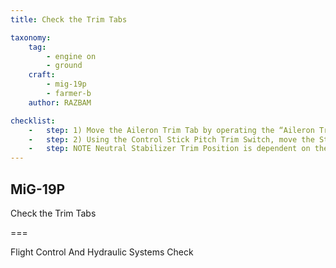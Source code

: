 ```yaml
---
title: Check the Trim Tabs

taxonomy:
    tag:
        - engine on
        - ground
    craft: 
        - mig-19p
        - farmer-b
    author: RAZBAM

checklist:
    -   step: 1) Move the Aileron Trim Tab by operating the “Aileron Trim” switch, check the “Aileron Trim Neutral” Lamp every time the trim tab moves through the neutral position. Verify the Aileron Trim Tab position with the Ground Crew.
    -   step: 2) Using the Control Stick Pitch Trim Switch, move the Stabilizer Trim forwards and backwards to the extreme positions. The rearward trim should move the Control Stick all the way to the back of its travel and about 90% forward in travel. Check the “Pitch Trim Neutral” Lamp illuminates every time the Control Stick goes through the Neutral position. Verify the Stabilizer positions with the Ground Crew.
    -   step: NOTE Neutral Stabilizer Trim Position is dependent on the Landing Gear Position. When the Landing Gear is Down, the Aircraft adopts the Ground Neutral Position and in flight when the Landing Gear is up it adopts the In-Flight Neutral Position. This is to ensure that when the Aircraft is on the ground the Stabilizers are parallel to the ground considering the slightly Nose Up Static Attitude of the Aircraft on to the ground.
---
```


## MiG-19P 
Check the Trim Tabs

===

Flight Control And Hydraulic Systems Check